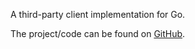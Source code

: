 A third-party client implementation for Go.

The project/code can be found on [GitHub](https://github.com/ajph/sipcentric).

